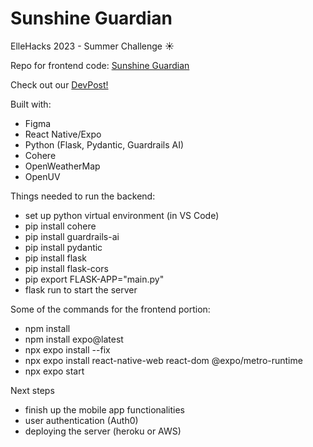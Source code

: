 # Sunshine Guardian
ElleHacks 2023 - Summer Challenge ☀️

Repo for frontend code: [Sunshine Guardian](https://github.com/kkatherineliu/sunshine-guardian-frontend)

Check out our [DevPost!](https://devpost.com/software/sunshine-guardian) 

Built with:
- Figma
- React Native/Expo
- Python (Flask, Pydantic, Guardrails AI)
- Cohere
- OpenWeatherMap
- OpenUV


Things needed to run the backend:
- set up python virtual environment (in VS Code)
- pip install cohere
- pip install guardrails-ai
- pip install pydantic
- pip install flask
- pip install flask-cors
- pip export FLASK-APP="main.py"
- flask run to start the server

Some of the commands for the frontend portion:
- npm install
- npm install expo@latest
- npx expo install --fix
- npx expo install react-native-web react-dom @expo/metro-runtime
- npx expo start
  
Next steps
- finish up the mobile app functionalities
- user authentication (Auth0)
- deploying the server (heroku or AWS)
